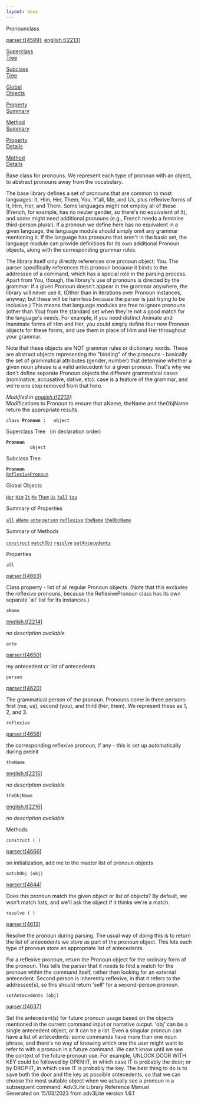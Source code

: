 ```yaml
---
layout: docs
---
```

<span class="title">Pronoun</span><span class="type">class</span>

[parser.t](../file/parser.t.html)\[[4599](../source/parser.t.html#4599)\],
[english.t](../file/english.t.html)\[[2213](../source/english.t.html#2213)\]

[Superclass  
Tree](#_SuperClassTree_)

[Subclass  
Tree](#_SubClassTree_)

[Global  
Objects](#_ObjectSummary_)

[Property  
Summary](#_PropSummary_)

[Method  
Summary](#_MethodSummary_)

[Property  
Details](#_Properties_)

[Method  
Details](#_Methods_)



Base class for pronouns. We represent each type of pronoun with an
object, to abstract pronouns away from the vocabulary.

The base library defines a set of pronouns that are common to most
languages: It, Him, Her, Them, You, Y'all, Me, and Us, plus reflexive
forms of It, Him, Her, and Them. Some languages might not employ all of
these (French, for example, has no neuter gender, so there's no
equivalent of It), and some might need additional pronouns (e.g., French
needs a feminine third-person plural). If a pronoun we define here has
no equivalent in a given language, the language module should simply
omit any grammar mentioning it. If the language has pronouns that aren't
in the basic set, the language module can provide definitions for its
own additional Pronoun objects, along with the corresponding grammar
rules.

The library itself only directly references one pronoun object: You. The
parser specifically references this pronoun because it binds to the
addressee of a command, which has a special role in the parsing process.
Apart from You, though, the library's use of pronouns is directed by the
grammar: if a given Pronoun doesn't appear in the grammar anywhere, the
library will never use it. (Other than in iterations over Pronoun
instances, anyway; but these will be harmless because the parser is just
trying to be inclusive.) This means that language modules are free to
ignore pronouns (other than You) from the standard set when they're not
a good match for the language's needs. For example, if you need distinct
Animate and Inanimate forms of Him and Her, you could simply define four
new Pronoun objects for these forms, and use them in place of Him and
Her throughout your grammar.

Note that these objects are NOT grammar rules or dictionary words. These
are abstract objects representing the "binding" of the pronouns -
basically the set of grammatical attributes (gender, number) that
determine whether a given noun phrase is a valid antecedent for a given
pronoun. That's why we don't define separate Pronoun objects the
different grammatical cases (nominative, accusative, dative, etc): case
is a feature of the grammar, and we're one step removed from that here.

*Modified in
[english.t](../file/english.t.html)\[[2213](../source/english.t.html#2213)\]:*  
Modifications to Pronoun to ensure that aName, theName and theObjName
return the appropriate results.

`class `**`Pronoun`**` :   object`



<span id="_SuperClassTree_"></span>



<span class="hdln">Superclass Tree</span>   (in declaration order)



**`Pronoun`**  
`         object`  
<span id="_SubClassTree_"></span>



<span class="hdln">Subclass Tree</span>  



**`Pronoun`**  
[`ReflexivePronoun`](../object/ReflexivePronoun.html)  
<span id="_ObjectSummary_"></span>



<span class="hdln">Global Objects</span>  



[`Her`](../object/Her.html) [`Him`](../object/Him.html) [`It`](../object/It.html) [`Me`](../object/Me.html) [`Them`](../object/Them.html) [`Us`](../object/Us.html) [`Yall`](../object/Yall.html) [`You`](../object/You.html)
<span id="_PropSummary_"></span>



<span class="hdln">Summary of Properties</span>  



[`all`](#all) [`aName`](#aName) [`ante`](#ante) [`person`](#person) [`reflexive`](#reflexive) [`theName`](#theName) [`theObjName`](#theObjName)

<span id="_MethodSummary_"></span>



<span class="hdln">Summary of Methods</span>  



[`construct`](#construct) [`matchObj`](#matchObj) [`resolve`](#resolve) [`setAntecedents`](#setAntecedents)

<span id="_Properties_"></span>



<span class="hdln">Properties</span>  



<span id="all"></span>

`all`

[parser.t](../file/parser.t.html)\[[4663](../source/parser.t.html#4663)\]



Class property - list of all regular Pronoun objects. (Note that this
excludes the reflexive pronouns, because the ReflexivePronoun class has
its own separate 'all' list for its instances.)



<span id="aName"></span>

`aName`

[english.t](../file/english.t.html)\[[2214](../source/english.t.html#2214)\]



*no description available*



<span id="ante"></span>

`ante`

[parser.t](../file/parser.t.html)\[[4650](../source/parser.t.html#4650)\]



my antecedent or list of antecedents



<span id="person"></span>

`person`

[parser.t](../file/parser.t.html)\[[4620](../source/parser.t.html#4620)\]



The grammatical person of the pronoun. Pronouns come in three persons:
first (me, us), second (you), and third (her, them). We represent these
as 1, 2, and 3.



<span id="reflexive"></span>

`reflexive`

[parser.t](../file/parser.t.html)\[[4656](../source/parser.t.html#4656)\]



the corresponding reflexive pronoun, if any - this is set up
automatically during preinit



<span id="theName"></span>

`theName`

[english.t](../file/english.t.html)\[[2215](../source/english.t.html#2215)\]



*no description available*



<span id="theObjName"></span>

`theObjName`

[english.t](../file/english.t.html)\[[2216](../source/english.t.html#2216)\]



*no description available*



<span id="_Methods_"></span>



<span class="hdln">Methods</span>  



<span id="construct"></span>

`construct ( )`

[parser.t](../file/parser.t.html)\[[4666](../source/parser.t.html#4666)\]



on initialization, add me to the master list of pronoun objects



<span id="matchObj"></span>

`matchObj (obj)`

[parser.t](../file/parser.t.html)\[[4644](../source/parser.t.html#4644)\]



Does this pronoun match the given object or list of objects? By default,
we won't match lists, and we'll ask the object if it thinks we're a
match.



<span id="resolve"></span>

`resolve ( )`

[parser.t](../file/parser.t.html)\[[4613](../source/parser.t.html#4613)\]



Resolve the pronoun during parsing. The usual way of doing this is to
return the list of antecedents we store as part of the pronoun object.
This lets each type of pronoun store an appropriate list of antecedents.

For a reflexive pronoun, return the Pronoun object for the ordinary form
of the pronoun. This tells the parser that it needs to find a match for
the pronoun within the command itself, rather than looking for an
external antecedent. Second person is inherently reflexive, in that it
refers to the addressee(s), so this should return 'self' for a
second-person pronoun.



<span id="setAntecedents"></span>

`setAntecedents (obj)`

[parser.t](../file/parser.t.html)\[[4637](../source/parser.t.html#4637)\]



Set the antecedent(s) for future pronoun usage based on the objects
mentioned in the current command input or narrative output. 'obj' can be
a single antecedent object, or it can be a list. Even a singular pronoun
can have a list of antecedents: some commands have more than one noun
phrase, and there's no way of knowing which one the user might want to
refer to with a pronoun in a future command. We can't know until we see
the context of the future pronoun use. For example, UNLOCK DOOR WITH KEY
could be followed by OPEN IT, in which case IT is probably the door; or
by DROP IT, in which case IT is probably the key. The best thing to do
is to save both the door and the key as possible antecedents, so that we
can choose the most suitable object when we actually see a pronoun in a
subsequent command.
Adv3Lite Library Reference Manual  
Generated on 15/03/2023 from adv3Lite version 1.6.1


